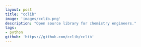 ```yaml
---
layout: post
title: "cclib"
image: 'images/cclib.png'
description: "Open source library for chemistry engineers."
tags:
- python
github: 'https://github.com/cclib/cclib'
---
```

